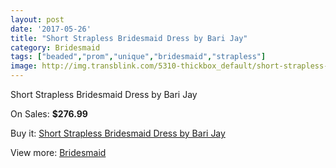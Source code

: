 ```yaml
---
layout: post
date: '2017-05-26'
title: "Short Strapless Bridesmaid Dress by Bari Jay"
category: Bridesmaid
tags: ["beaded","prom","unique","bridesmaid","strapless"]
image: http://img.transblink.com/5310-thickbox_default/short-strapless-bridesmaid-dress-by-bari-jay.jpg
---
```

Short Strapless Bridesmaid Dress by Bari Jay

On Sales: **$276.99**
<a href="https://www.transblink.com/en/bridesmaid/1695-short-strapless-bridesmaid-dress-by-bari-jay.html"><amp-img layout="responsive" width="600" height="600" src="//img.transblink.com/5310-thickbox_default/short-strapless-bridesmaid-dress-by-bari-jay.jpg" alt="Short Strapless Bridesmaid Dress by Bari Jay 0" /></a>
<a href="https://www.transblink.com/en/bridesmaid/1695-short-strapless-bridesmaid-dress-by-bari-jay.html"><amp-img layout="responsive" width="600" height="600" src="//img.transblink.com/5311-thickbox_default/short-strapless-bridesmaid-dress-by-bari-jay.jpg" alt="Short Strapless Bridesmaid Dress by Bari Jay 1" /></a>

Buy it: [Short Strapless Bridesmaid Dress by Bari Jay](https://www.transblink.com/en/bridesmaid/1695-short-strapless-bridesmaid-dress-by-bari-jay.html "Short Strapless Bridesmaid Dress by Bari Jay")

View more: [Bridesmaid](https://www.transblink.com/en/4-bridesmaid "Bridesmaid")